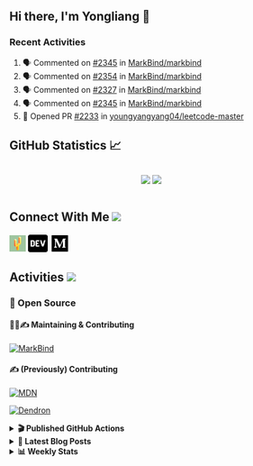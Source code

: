 ## Hi there, I'm Yongliang 👋

### Recent Activities

<!--START_SECTION:activity-->
1. 🗣 Commented on [#2345](https://github.com/MarkBind/markbind/pull/2345#issuecomment-1677193211) in [MarkBind/markbind](https://github.com/MarkBind/markbind)
2. 🗣 Commented on [#2354](https://github.com/MarkBind/markbind/pull/2354#issuecomment-1677166955) in [MarkBind/markbind](https://github.com/MarkBind/markbind)
3. 🗣 Commented on [#2327](https://github.com/MarkBind/markbind/issues/2327#issuecomment-1677160773) in [MarkBind/markbind](https://github.com/MarkBind/markbind)
4. 🗣 Commented on [#2345](https://github.com/MarkBind/markbind/pull/2345#issuecomment-1676388467) in [MarkBind/markbind](https://github.com/MarkBind/markbind)
5. 💪 Opened PR [#2233](https://github.com/youngyangyang04/leetcode-master/pull/2233) in [youngyangyang04/leetcode-master](https://github.com/youngyangyang04/leetcode-master)
<!--END_SECTION:activity-->

## GitHub Statistics :chart_with_upwards_trend:
<div align="center">
<div style="display: flex; align-items: center; justify-content: center;">

[![](https://github-readme-stats-tlylt.vercel.app/api?username=tlylt&show_icons=true&theme=tokyonight&hide_border=true&locale=en)](https://github.com/tlylt)
[![](https://github-readme-streak-stats.herokuapp.com/?user=tlylt&theme=tokyonight&hide_border=true)](https://github.com/tlylt)
</div>
</div>

## Connect With Me <img src="https://media.giphy.com/media/2wh5K5yE3ulp3xgYcG/giphy-downsized.gif" width="30">

<a href="https://www.yongliangliu.com/" target="_blank"><img align="center" src="static/site-icon.png" alt="yongliangliu.com" height="29" width="29" /></a>
<a href="https://dev.to/tlylt" target="_blank"><img align="center" src="static/dev-badge.svg" alt="dev.to/tlylt" height="35" width="35" /></a>
<a href="https://tlylt.medium.com" target="_blank"><img align="center" src="static/medium.png" alt="tlylt.medium.com" height="35" width="35" /></a>

## Activities <img src="https://media.giphy.com/media/WUlplcMpOCEmTGBtBW/giphy.gif" width="30">

### 🔭 Open Source

#### 👷‍♂️✍️ Maintaining & Contributing
[![MarkBind](https://github-readme-stats-tlylt.vercel.app/api/pin/?username=markbind&repo=markbind)](https://github.com/MarkBind/markbind)

#### ✍️ (Previously) Contributing
[![MDN](https://github-readme-stats-tlylt.vercel.app/api/pin/?username=mdn&repo=content)](https://github.com/mdn/content/issues?q=is%3Aopen+involves%3A%40me+sort%3Aupdated-desc)

[![Dendron](https://github-readme-stats-tlylt.vercel.app/api/pin/?username=dendronhq&repo=dendron)](https://github.com/dendronhq/dendron/issues?q=is%3Aopen+involves%3A%40me+sort%3Aupdated-desc)

<details>
<summary> <b>🎬 Published GitHub Actions </b> </summary>

[![install-graphviz](https://github-readme-stats-tlylt.vercel.app/api/pin/?username=tlylt&repo=install-graphviz)](https://github.com/tlylt/install-graphviz)

[![reposense-action](https://github-readme-stats-tlylt.vercel.app/api/pin/?username=tlylt&repo=reposense-action)](https://github.com/tlylt/reposense-action)

[![markbin-action](https://github-readme-stats-tlylt.vercel.app/api/pin/?username=markbind&repo=markbind-action)](https://github.com/MarkBind/markbind-action)

</details>

<details>
<summary> <b>📕 Latest Blog Posts</b> </summary>

<!-- BLOG-POST-LIST:START -->
- [Deploy a ChatGPT API Server in no time](https://www.yongliangliu.com/blog/chatgpt-nextjs-server/)
- [Creating a regex-based Markdown parser in TypeScript](https://www.yongliangliu.com/blog/rmark/)
- [Create VSCode Snippets for Markdown Blog Workflows](https://www.yongliangliu.com/blog/vscode-snippets/)
- [Brag Doc 2023](https://www.yongliangliu.com/blog/brag-doc-2023/)
- [My Journey into Open Source](https://www.yongliangliu.com/blog/my-journey-into-open-source/)
<!-- BLOG-POST-LIST:END -->

</details>

<details>
<summary> <b>📊 Weekly Stats</b> </summary>

<!--START_SECTION:waka-->
![Code Time](http://img.shields.io/badge/Code%20Time-1%2C105%20hrs%2029%20mins-blue)

**🐱 My GitHub Data** 

> 📦 646.2 kB Used in GitHub's Storage 
 > 
> 🏆 1,365 Contributions in the Year 2023
 > 
> 🚫 Not Opted to Hire
 > 
> 📜 174 Public Repositories 
 > 
> 🔑 40 Private Repositories 
 > 
**I'm an Early 🐤** 

```text
🌞 Morning                3887 commits        ███████░░░░░░░░░░░░░░░░░░   29.31 % 
🌆 Daytime                3569 commits        ███████░░░░░░░░░░░░░░░░░░   26.91 % 
🌃 Evening                4912 commits        █████████░░░░░░░░░░░░░░░░   37.04 % 
🌙 Night                  894 commits         ██░░░░░░░░░░░░░░░░░░░░░░░   06.74 % 
```
📅 **I'm Most Productive on Wednesday** 

```text
Monday                   1733 commits        ███░░░░░░░░░░░░░░░░░░░░░░   13.07 % 
Tuesday                  1937 commits        ████░░░░░░░░░░░░░░░░░░░░░   14.61 % 
Wednesday                2150 commits        ████░░░░░░░░░░░░░░░░░░░░░   16.21 % 
Thursday                 1670 commits        ███░░░░░░░░░░░░░░░░░░░░░░   12.59 % 
Friday                   1695 commits        ███░░░░░░░░░░░░░░░░░░░░░░   12.78 % 
Saturday                 2022 commits        ████░░░░░░░░░░░░░░░░░░░░░   15.25 % 
Sunday                   2055 commits        ████░░░░░░░░░░░░░░░░░░░░░   15.50 % 
```


📊 **This Week I Spent My Time On** 

```text
🕑︎ Time Zone: Asia/Singapore

💬 Programming Languages: 
Markdown                 2 hrs 59 mins       ███████████████░░░░░░░░░░   58.83 % 
TypeScript               47 mins             ████░░░░░░░░░░░░░░░░░░░░░   15.49 % 
C#                       28 mins             ██░░░░░░░░░░░░░░░░░░░░░░░   09.25 % 
Other                    22 mins             ██░░░░░░░░░░░░░░░░░░░░░░░   07.25 % 
JavaScript               16 mins             █░░░░░░░░░░░░░░░░░░░░░░░░   05.53 % 
```


 Last Updated on 15/08/2023 00:43:42 UTC
<!--END_SECTION:waka-->

</details>
